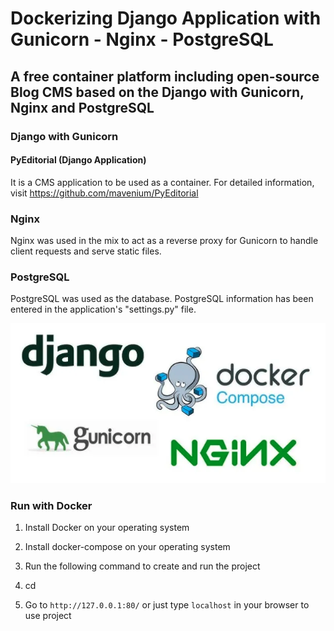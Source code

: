 <h1>Dockerizing Django Application with Gunicorn - Nginx - PostgreSQL</h1>

<h2>A free container platform including open-source Blog CMS based on the <strong>Django with Gunicorn, Nginx and PostgreSQL</strong></h2>

<h3>Django with Gunicorn</h3>

<h4>PyEditorial (Django Application) </h4>

It is a CMS application to be used as a container. For detailed information, visit https://github.com/mavenium/PyEditorial

<h3>Nginx</h3>

Nginx was used in the mix to act as a reverse proxy for Gunicorn to handle client requests and serve static files.

<h3>PostgreSQL</h3>

PostgreSQL was used as the database. PostgreSQL information has been entered in the application's "settings.py" file.

![Alt text](Screenshots/containerizing.png)

### Run with Docker

1. Install Docker on your operating system
2. Install docker-compose on your operating system
3. Run the following command to create and run the project
4. cd 

5. Go to  `http://127.0.0.1:80/` or just type `localhost` in your browser to use project

 
